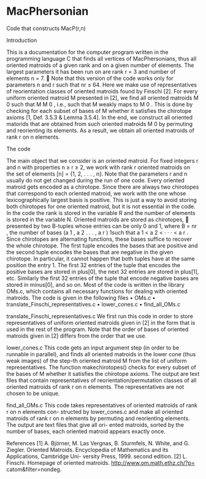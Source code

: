 # MacPhersonian
Code that constructs MacP(r,n)

Introduction

This is a documentation for the computer program written in the programming
language C that finds all vertices of MacPhersonians, thus all oriented matroids of a
given rank and on a given number of elements. The largest parameters it has been
run on are rank r = 3 and number of elements n = 7.  Note that this version of the
code works only for parameters n and r such that nr ≤ 64.
Here we make use of representatives of reorientation classes of oriented matroids
found by Finschi [2]. For every uniform oriented matroid M presented in [2], we
find all oriented matroids M 0 such that M
M 0 , i.e., such that M weakly maps
to M 0 . This is done by checking for each subset of bases of M whether it satisfies
the chirotope axioms [1, Def. 3.5.3 & Lemma 3.5.4]. In the end, we construct all
oriented matorids that are obtained from such oriented matroids M 0 by permuting
and reorienting its elements. As a result, we obtain all oriented matroids of rank r
on n elements.


The code

The main object that we consider is an oriented matroid. For fixed integers r and
n with properties n ≥ r ≥ 2, we work with rank r oriented matroids on the set
of elements [n] = {1, 2, . . . , n}. Note that the parameters r and n usually do not
get changed during the run of one code. Every oriented matroid gets encoded as a
chirotope. Since there are always two chirotopes that correspond to each oriented
matroid, we work with the one whose lexicographically largest basis is positive. This
is just a way to avoid storing both chirotopes for one oriented matroid, but it is not
essential in the code.
In the code the rank is stored in the variable R and the number of elements is
stored in the variable N.
Oriented matroids are stored as chirotopes,
 presented by two B-tuples whose
entries can be only 0 and 1, where B = nr , the number of bases (a 1 , a 2 . . . , a r )
1such that a 1 < a 2 < · · · < a r . Since chirotopes are alternating functions, these
bases suffice to recover the whole chirotope. The first tuple encodes the bases that
are positive and the second tuple encodes the bases that are negative in the given
chirotope. In particular, it cannot happen that both tuples have at the same position
the entry 1.
The first 32 entries of the tuple that encodes the positive bases are stored in
plus[0], the next 32 entries are stored in plus[1], etc. Similarly the first 32 entries
of the tuple that encode negative bases are stored in minus[0], and so on.
Most of the code is written in the library OMs.c, which contains all necessary
functions for dealing with oriented matroids. The code is given in the following files
• OMs.c
• translate_Finschi_representatives.c
• lower_cones.c
• find_all_OMs.c


translate_Finschi_representatives.c
We first run this code in order to store representatives of uniform oriented matroids
given in [2] in the form that is used in the rest of the program. Note that the order
of bases of oriented matroids given in [2] differs from the order that we use.

lower_cones.c
This code gets an input argument step (in order to be runnable in parallel), and finds
all oriented matroids in the lower cone (thus weak images) of the step-th oriented
matroid M from the list of uniform representatives. The function makechirotopes()
checks for every subset of the bases of M whether it satisfies the chirotope axioms.
The output are text files that contain representatives of reorientation/permutation
classes of all oriented matroids of rank r on n elements. The representatives are not
chosen to be unique.

find_all_OMs.c
This code takes representatives of oriented matroids of rank r on n elements con-
structed by lower_cones.c and make all oriented matroids of rank r on n elements
by permuting and reorienting elements. The output are text files that give all ori-
ented matroids, sorted by the number of bases, each oriented matroid appears exactly
once.

References
[1] A. Björner, M. Las Vergnas, B. Sturmfels, N. White, and G. Ziegler. Oriented
Matroids. Encyclopedia of Mathematics and its Applications, Cambridge Uni-
versity Press, 1999. second edition.
[2] L. Finschi. Homepage of oriented matroids. http://www.om.math.ethz.ch/?p=
catom&filter=nondeg.
